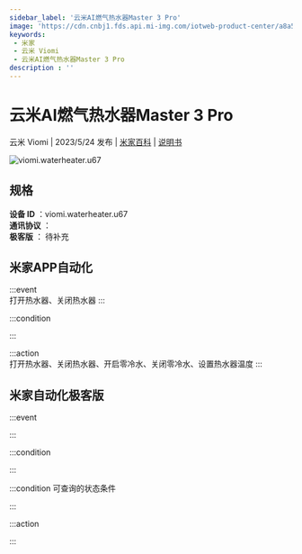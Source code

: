 ```yaml
---
sidebar_label: '云米AI燃气热水器Master 3 Pro'
image: 'https://cdn.cnbj1.fds.api.mi-img.com/iotweb-product-center/a8a55a61f36c0b8546864f21c72e521f_1683530966185.png?GalaxyAccessKeyId=AKVGLQWBOVIRQ3XLEW&Expires=9223372036854775807&Signature=/rTHzahQuHepqD8faorWcg3rZVU='
keywords: 
 - 米家
 - 云米 Viomi
 - 云米AI燃气热水器Master 3 Pro
description : ''
---
```

# 云米AI燃气热水器Master 3 Pro

云米 Viomi | 2023/5/24 发布 | [米家百科](https://home.mi.com/webapp/content/baike/product/index.html?model=viomi.waterheater.u67) | [说明书](https://home.mi.com/views/introduction.html?model=viomi.waterheater.u67&region=cn)

![viomi.waterheater.u67](https://cdn.cnbj1.fds.api.mi-img.com/iotweb-product-center/a8a55a61f36c0b8546864f21c72e521f_1683530966185.png?GalaxyAccessKeyId=AKVGLQWBOVIRQ3XLEW&Expires=9223372036854775807&Signature=/rTHzahQuHepqD8faorWcg3rZVU=)

## 规格  
> 
**设备 ID** ：viomi.waterheater.u67  
**通讯协议** ：  
**极客版**  ： 待补充 


## 米家APP自动化  

:::event  
打开热水器、关闭热水器
:::

:::condition  

:::

:::action   
打开热水器、关闭热水器、开启零冷水、关闭零冷水、设置热水器温度
:::

## 米家自动化极客版  

:::event  

:::

:::condition  

:::

:::condition 可查询的状态条件  

:::

:::action  

:::

        
